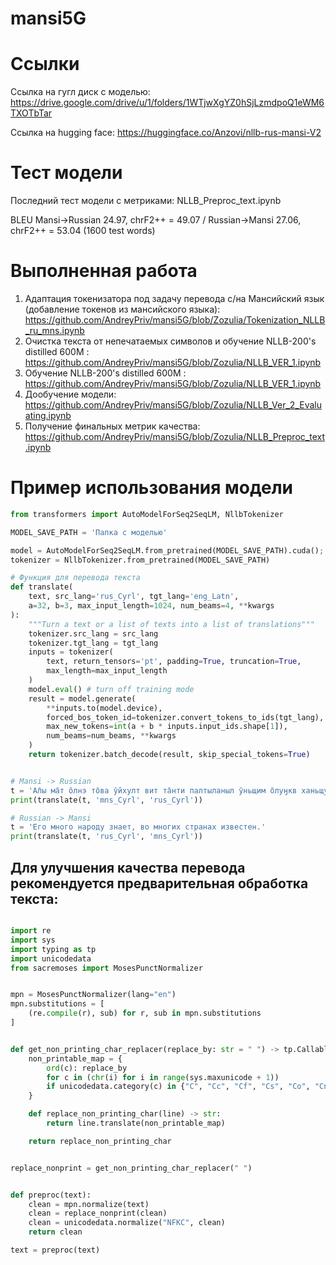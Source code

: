 # mansi5G  
# Ссылки
Ссылка на гугл диск с моделью: https://drive.google.com/drive/u/1/folders/1WTjwXgYZ0hSjLzmdpoQ1eWM6TXOTbTar

Ссылка на hugging face:  https://huggingface.co/Anzovi/nllb-rus-mansi-V2

# Тест модели  
Последний тест модели с метриками: NLLB_Preproc_text.ipynb  

BLEU Mansi->Russian 24.97, chrF2++ = 49.07 / Russian->Mansi 27.06, chrF2++ = 53.04 (1600 test words)

# Выполненная работа  
1. Адаптация токенизатора под задачу перевода с/на Мансийский язык (добавление токенов из мансийского языка): https://github.com/AndreyPriv/mansi5G/blob/Zozulia/Tokenization_NLLB_ru_mns.ipynb
2. Очистка текста от непечатаемых символов и обучение NLLB-200's distilled 600M : https://github.com/AndreyPriv/mansi5G/blob/Zozulia/NLLB_VER_1.ipynb
3. Обучение NLLB-200's distilled 600M : https://github.com/AndreyPriv/mansi5G/blob/Zozulia/NLLB_VER_1.ipynb
4. Дообучение модели: https://github.com/AndreyPriv/mansi5G/blob/Zozulia/NLLB_Ver_2_Evaluating.ipynb
5. Получение финальных метрик качества: https://github.com/AndreyPriv/mansi5G/blob/Zozulia/NLLB_Preproc_text.ipynb  


# Пример использования модели
```python
from transformers import AutoModelForSeq2SeqLM, NllbTokenizer

MODEL_SAVE_PATH = 'Папка с моделью'

model = AutoModelForSeq2SeqLM.from_pretrained(MODEL_SAVE_PATH).cuda();
tokenizer = NllbTokenizer.from_pretrained(MODEL_SAVE_PATH)

# Функция для перевода текста
def translate(
    text, src_lang='rus_Cyrl', tgt_lang='eng_Latn',
    a=32, b=3, max_input_length=1024, num_beams=4, **kwargs
):
    """Turn a text or a list of texts into a list of translations"""
    tokenizer.src_lang = src_lang
    tokenizer.tgt_lang = tgt_lang
    inputs = tokenizer(
        text, return_tensors='pt', padding=True, truncation=True,
        max_length=max_input_length
    )
    model.eval() # turn off training mode
    result = model.generate(
        **inputs.to(model.device),
        forced_bos_token_id=tokenizer.convert_tokens_to_ids(tgt_lang),
        max_new_tokens=int(a + b * inputs.input_ids.shape[1]),
        num_beams=num_beams, **kwargs
    )
    return tokenizer.batch_decode(result, skip_special_tokens=True)


# Mansi -> Russian
t = 'А̄лы ма̄т о̄лнэ то̄ва ӯйхулт вит та̄нти палтыланыл ӯньщим о̄луӈкв ханьщувласт,  таи ма̄гсыл хо̄са вит тал о̄луӈкв вēрмегы.'
print(translate(t, 'mns_Cyrl', 'rus_Cyrl'))

# Russian -> Mansi
t = 'Его много народу знает, во многих странах известен.'
print(translate(t, 'rus_Cyrl', 'mns_Cyrl'))
```  
## Для улучшения качества перевода рекомендуется предварительная обработка текста:  

```python

import re
import sys
import typing as tp
import unicodedata
from sacremoses import MosesPunctNormalizer


mpn = MosesPunctNormalizer(lang="en")
mpn.substitutions = [
    (re.compile(r), sub) for r, sub in mpn.substitutions
]


def get_non_printing_char_replacer(replace_by: str = " ") -> tp.Callable[[str], str]:
    non_printable_map = {
        ord(c): replace_by
        for c in (chr(i) for i in range(sys.maxunicode + 1))
        if unicodedata.category(c) in {"C", "Cc", "Cf", "Cs", "Co", "Cn"}
    }

    def replace_non_printing_char(line) -> str:
        return line.translate(non_printable_map)

    return replace_non_printing_char


replace_nonprint = get_non_printing_char_replacer(" ")


def preproc(text):
    clean = mpn.normalize(text)
    clean = replace_nonprint(clean)
    clean = unicodedata.normalize("NFKC", clean)
    return clean

text = preproc(text)

```  
